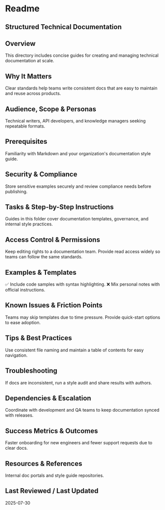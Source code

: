 # Readme
## Structured Technical Documentation

## Overview
This directory includes concise guides for creating and managing technical documentation at scale.

## Why It Matters
Clear standards help teams write consistent docs that are easy to maintain and reuse across products.

## Audience, Scope & Personas
Technical writers, API developers, and knowledge managers seeking repeatable formats.

## Prerequisites
Familiarity with Markdown and your organization's documentation style guide.

## Security & Compliance
Store sensitive examples securely and review compliance needs before publishing.

## Tasks & Step-by-Step Instructions
Guides in this folder cover documentation templates, governance, and internal style practices.

## Access Control & Permissions
Keep editing rights to a documentation team. Provide read access widely so teams can follow the same standards.

## Examples & Templates
✅ Include code samples with syntax highlighting.
❌ Mix personal notes with official instructions.

## Known Issues & Friction Points
Teams may skip templates due to time pressure. Provide quick-start options to ease adoption.

## Tips & Best Practices
Use consistent file naming and maintain a table of contents for easy navigation.

## Troubleshooting
If docs are inconsistent, run a style audit and share results with authors.

## Dependencies & Escalation
Coordinate with development and QA teams to keep documentation synced with releases.

## Success Metrics & Outcomes
Faster onboarding for new engineers and fewer support requests due to clear docs.

## Resources & References
Internal doc portals and style guide repositories.

## Last Reviewed / Last Updated
2025-07-30
